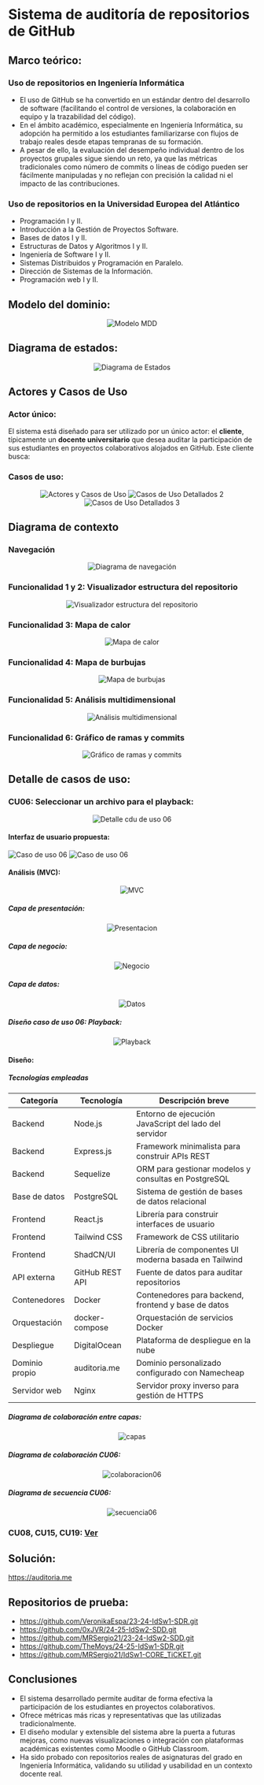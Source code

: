 # Sistema de auditoría de repositorios de GitHub

## Marco teórico: 

### Uso de repositorios en Ingeniería Informática
- El uso de GitHub se ha convertido en un estándar dentro del desarrollo de software (facilitando el control de versiones, la colaboración en equipo y la trazabilidad del código). 
- En el ámbito académico, especialmente en Ingeniería Informática, su adopción ha permitido a los estudiantes familiarizarse con flujos de trabajo reales desde etapas tempranas de su formación. 
- A pesar de ello, la evaluación del desempeño individual dentro de los proyectos grupales sigue siendo un reto, ya que las métricas tradicionales como número de commits o líneas de código pueden ser fácilmente manipuladas y no reflejan con precisión la calidad ni el impacto de las contribuciones.

### Uso de repositorios en la Universidad Europea del Atlántico
- Programación I y II.
- Introducción a la Gestión de Proyectos Software.
- Bases de datos I y II.
- Estructuras de Datos y Algoritmos I y II.
- Ingeniería de Software I y II.
- Sistemas Distribuidos y Programación en Paralelo.
- Dirección de Sistemas de la Información.
- Programación web I y II.


## Modelo del dominio:

<div align=center>

![Modelo MDD](./Documentación/img/MDD/MDD.png)

</div>

## Diagrama de estados:

<div align=center>

![Diagrama de Estados](./Documentación/img/MDD/DiagramaEstados.png)

</div>

## Actores y Casos de Uso

### Actor único: 
El sistema está diseñado para ser utilizado por un único actor: el **cliente**, típicamente un **docente universitario** que desea auditar la participación de sus estudiantes en proyectos colaborativos alojados en GitHub. Este cliente busca:

### Casos de uso:

<div align=center>

![Actores y Casos de Uso](./Documentación/img/ActoresYCDU/CDU(1).png)
![Casos de Uso Detallados 2](./Documentación/img/ActoresYCDU/CDU(2).png)
![Casos de Uso Detallados 3](./Documentación/img/ActoresYCDU/CDU(3).png)

</div>

## Diagrama de contexto

### Navegación
<div align=center>

![Diagrama de navegación](./Documentación/img/ActoresYCDU/DiagramasContexto/DiagramaContextoNavegacion.png)

</div>

### Funcionalidad 1 y 2: Visualizador estructura del repositorio
<div align=center>

![Visualizador estructura del repositorio](./Documentación/img/ActoresYCDU/DiagramasContexto/DiagramaContextoVisualizadorEstructura.png)
</div>

### Funcionalidad 3: Mapa de calor
<div align=center>

![Mapa de calor](./Documentación/img/ActoresYCDU/DiagramasContexto/DiagramaContextoMapaCalor.png)
</div>

### Funcionalidad 4: Mapa de burbujas
<div align=center>

![Mapa de burbujas](./Documentación/img/ActoresYCDU/DiagramasContexto/DiagramaContextoMapBurbujas.png)
</div>

### Funcionalidad 5: Análisis multidimensional
<div align=center>

![Análisis multidimensional](./Documentación/img/ActoresYCDU/DiagramasContexto/DiagramaContextoAnalisisMultidimensional.png)
</div>

### Funcionalidad 6: Gráfico de ramas y commits
<div align=center>

![Gráfico de ramas y commits](./Documentación/img/ActoresYCDU/DiagramasContexto/DiagramaContextoVisualizadorCommitsRamas.png)
</div>

## Detalle de casos de uso:


### CU06: Seleccionar un archivo para el playback:

<div align=center>

![Detalle cdu de uso 06 ](./Documentación/img/ActoresYCDU/DetalleCDU/detalleCDU06.png)

</div>

#### Interfaz de usuario propuesta:
![Caso de uso 06 ](./Documentación/img/ActoresYCDU/InterfazCDU/interfazCU061.png)
![Caso de uso 06 ](./Documentación/img/ActoresYCDU/InterfazCDU/interfazCU062.png)

#### Análisis (MVC):
<div align=center>

![MVC ](./Documentación/img/ActoresYCDU/Analisis/MVC.png)

</div>

##### Capa de presentación:

<div align=center>

![Presentacion ](./Documentación/img/ActoresYCDU/Analisis/capaPresentacion.png)

</div>

##### Capa de negocio:

<div align=center>

![Negocio ](./Documentación/img/ActoresYCDU/Analisis/capaNegocio.png)

</div>

##### Capa de datos:

<div align=center>

![Datos ](./Documentación/img/ActoresYCDU/Analisis/capaDatos.png)

</div>

##### Diseño caso de uso 06: Playback:
<div align=center>

![Playback ](./Documentación/img/ActoresYCDU/Analisis/analisisCU06.png)

</div>

#### Diseño:

##### Tecnologías empleadas

<div align=center>


| Categoría         | Tecnología         | Descripción breve                                      |
|-------------------|--------------------|--------------------------------------------------------|
| Backend           | Node.js            | Entorno de ejecución JavaScript del lado del servidor |
| Backend           | Express.js         | Framework minimalista para construir APIs REST        |
| Backend           | Sequelize          | ORM para gestionar modelos y consultas en PostgreSQL  |
| Base de datos     | PostgreSQL         | Sistema de gestión de bases de datos relacional       |
| Frontend          | React.js           | Librería para construir interfaces de usuario         |
| Frontend          | Tailwind CSS       | Framework de CSS utilitario                           |
| Frontend          | ShadCN/UI          | Librería de componentes UI moderna basada en Tailwind |
| API externa       | GitHub REST API    | Fuente de datos para auditar repositorios             |
| Contenedores      | Docker             | Contenedores para backend, frontend y base de datos   |
| Orquestación      | docker-compose     | Orquestación de servicios Docker                      |
| Despliegue        | DigitalOcean       | Plataforma de despliegue en la nube                   |
| Dominio propio    | auditoria.me       | Dominio personalizado configurado con Namecheap       |
| Servidor web      | Nginx              | Servidor proxy inverso para gestión de HTTPS          |

</div>

##### Diagrama de colaboración entre capas:

<div align=center>


![capas ](./Documentación/img/ActoresYCDU/Diseño/ColaboraciónCapas.png)

</div>

##### Diagrama de colaboración CU06:

<div align=center>

![colaboracion06 ](./Documentación/img/ActoresYCDU/Diseño/ColaboracionCU06.png)

</div>

##### Diagrama de secuencia CU06:

<div align=center>

![secuencia06 ](./Documentación/img/ActoresYCDU/Diseño/SecuenciaCU06.png)

</div>

### CU08, CU15, CU19: [Ver](./Documentación//Detalle%20de%20casos%20de%20uso//readme.md)

## Solución: 
https://auditoria.me

## Repositorios de prueba:
- https://github.com/VeronikaEspa/23-24-IdSw1-SDR.git
- https://github.com/0xJVR/24-25-IdSw2-SDD.git
- https://github.com/MRSergio21/23-24-IdSw2-SDD.git
- https://github.com/TheMoys/24-25-IdSw1-SDR.git
- https://github.com/MRSergio21/IdSw1-CORE_TiCKET.git

## Conclusiones

- El sistema desarrollado permite auditar de forma efectiva la participación de los estudiantes en proyectos colaborativos.
- Ofrece métricas más ricas y representativas que las utilizadas tradicionalmente.
- El diseño modular y extensible del sistema abre la puerta a futuras mejoras, como nuevas visualizaciones o integración con plataformas académicas existentes como Moodle o GitHub Classroom.
- Ha sido probado con repositorios reales de asignaturas del grado en Ingeniería Informática, validando su utilidad y usabilidad en un contexto docente real.


